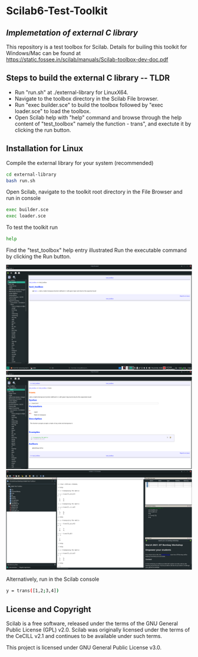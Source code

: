 # Scilab6-Test-Toolkit
## _Implemetation of external C library_



This repository is a test toolbox for Scilab.
Details for builing this toolkit for Windows/Mac can be found at https://static.fossee.in/scilab/manuals/Scilab-toolbox-dev-doc.pdf


## Steps to build the external C library -- TLDR

-  Run "run.sh" at ./external-library for LinuxX64.
-  Navigate to the toolbox directory in the Scilab File browser.
-  Run "exec builder.sce" to build the toolbox followed by "exec loader.sce" to load the toolbox.
-  Open Scilab help with "help" command and browse through the help content of "test_toolbox" namely the function - trans", and exectute it by clicking the run button.



## Installation for Linux

Compile the external library for your system (recommended)

```sh
cd external-library
bash run.sh
```
Open Scilab, navigate to the toolkit root directory in the File Browser and run in console

```sh
exec builder.sce
exec loader.sce
```
To test the toolkit run
```sh
help
```
Find the "test_toolbox" help entry illustrated
Run the executable command by clicking the Run button.

<img src="/images/help.png">
<img src="/images/trans.png">
<img src="/images/console.png">


Alternatively, run in the Scilab console
```sh
y = trans([1,2;3,4])
```
## License and Copyright
Scilab is a free software, released under the terms of the GNU General Public License (GPL) v2.0. Scilab was originally licensed under the terms of the CeCILL v2.1 and continues to be available under such terms. 


This project is licensed under GNU General Public License v3.0.
